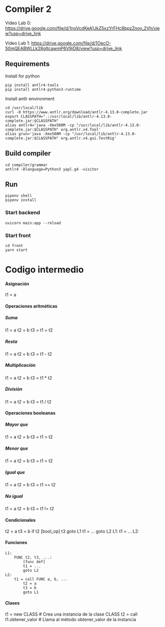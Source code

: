 # Compiler 2

Video Lab 0: https://drive.google.com/file/d/1noVcdKeA1JkZ5xzYrFHc8bpzZnoy_2Vh/view?usp=drive_link

Video Lab 1: https://drive.google.com/file/d/1OecO-50mQEABWLLk28gItcawmP6V9iD8/view?usp=drive_link

## Requirements
Install for python
```
pip install antlr4-tools
pip install antlr4-python3-runtime
```
Install antlr environment
```
cd /usr/local/lib
curl -O https://www.antlr.org/download/antlr-4.13.0-complete.jar
export CLASSPATH=".:/usr/local/lib/antlr-4.13.0-complete.jar:$CLASSPATH"
alias antlr4='java -Xmx500M -cp "/usr/local/lib/antlr-4.13.0-complete.jar:$CLASSPATH" org.antlr.v4.Tool'
alias grun='java -Xmx500M -cp "/usr/local/lib/antlr-4.13.0-complete.jar:$CLASSPATH" org.antlr.v4.gui.TestRig'

```

## Build compiler
```
cd compiler/grammar
antlr4 -Dlanguage=Python3 yapl.g4 -visitor
```

## Run
```
pipenv shell
pipenv install
```

### Start backend
```
uvicorn main:app --reload
```

### Start front
```
cd front
yarn start
```

# Codigo intermedio
#### Asignación
t1 = a

#### Operaciones aritméticas
##### Suma
t1 = a
t2 = b
t3 = t1 + t2
##### Resta
t1 = a
t2 = b
t3 = t1 - t2
##### Multiplicación
t1 = a
t2 = b
t3 = t1 * t2
##### División
t1 = a
t2 = b
t3 = t1 / t2

#### Operaciones booleanas
##### Mayor que
t1 = a
t2 = b
t3 = t1 > t2
##### Menor que
t1 = a
t2 = b
t3 = t1 < t2
##### Igual que
t1 = a
t2 = b
t3 = t1 == t2
##### No igual
t1 = a
t2 = b
t3 = t1 != t2

#### Condicionales
t2 = a
t3 = b
if t2 [bool_op] t3 goto L1
t1 = ...
goto L2
L1: t1 = ...
L2:

#### Funciones
```
L1: 
    FUNC t2, t3, ...:
        [func def]
        t1 = ...
        goto L2
L2:
    t1 = call FUNC a, b, ...
        t2 = a
        t3 = b
        goto L1
```

#### Clases
t1 = new CLASS  # Crea una instancia de la clase CLASS
t2 = call t1.obtener_valor  # Llama al método obtener_valor de la instancia

